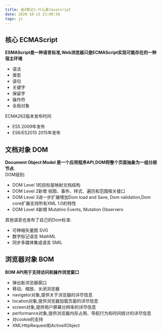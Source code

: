 ```yaml
---
title: 高4笔记1-什么是Javascript
date: 2020-10-13 23:09:58
tags: js
---
```


## 核心 ECMAScript
**ESMAScript是一种语言标准,Web浏览器只是ECMAScript实现可能存在的一种宿主环境**  
- 语法  
- 类型  
- 语句  
- 关键字  
- 保留字  
- 操作符  
- 全局对象  

ECMA262版本发布时间    
- ES5 2009年发布  
- ES6/ES2015 2015年发布

## 文档对象 DOM  
**Document Object Model 是一个应用程序API,DOM将整个页面抽象为一组分层节点.**  
DOM级别:  
- DOM Level 1的目标是映射文档结构  
- DOM Level 2新增 视图、事件、样式、遍历和范围相关接口  
- DOM Level 3进一步扩展增加Dom load and Save, Dom validation,Dom core扩展支持所有XML 1.0的特性  
- DOM Level 4新增 Mutatino Events, Mutation Observers  

其他语音也发布了自己的Dom标准:  
- 可伸缩矢量图 SVG  
- 数字标记语言 MathML  
- 同步多媒体集成语言 SMIL 

## 浏览器对象 BOM  
**BOM API用于支持访问和操作浏览窗口**  
- 弹出新浏览器窗口  
- 移动、缩放、关闭浏览器  
- navigator对象,提供关于浏览器的详尽信息  
- location对象,提供浏览器加载页面的详尽信息  
- screen对象,提供用户屏幕分辨率的详尽信息  
- performance对象,提供浏览器内存占用、导航行为和时间统计的详尽信息  
- 对cookie的支持  
- XMLHttpRequest和ActiveXObject  

